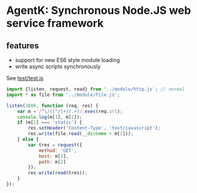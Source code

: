 # AgentK: Synchronous Node.JS web service framework

## features

  - support for new ES6 style module loading
  - write async scripts synchronously

See [test/test.js](test/test.js)

```js
import {listen, request, read} from '../module/http.js'; // normal
import * as file from '../module/file.js';

listen(3000, function (req, res) {
    var m = /^\/([^/]+)(.+)/.exec(req.url);
    console.log(m[1], m[2]);
    if (m[1] === 'static') {
        res.setHeader('Content-Type', 'text/javascript');
        res.write(file.read(__dirname + m[2]));
    } else {
        var tres = request({
            method: 'GET',
            host: m[1],
            path: m[2]
        });
        res.write(read(tres));
    }
});
```
